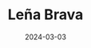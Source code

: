 ---
title: 'Leña Brava'
link: https://www.lenabrava.com
description: Hip spot for Baja-style seafood with a focus on live-fire cooking.
tags: []
content-type: good eats
date: 2024-03-03
---